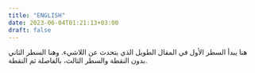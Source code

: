 ```yaml
---
title: "ENGLISH"
date: 2023-06-04T01:21:13+03:00
draft: false
---
```

هنا يبدأ السطر الأول في المقال الطويل الذي يتحدث عن اللاشيء. 
وهنا السطر الثاني بدون النقطة
والسطر الثالث، بالفاصلة ثم النقطة.
